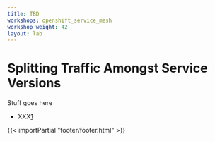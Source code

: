 ```yaml
---
title: TBD
workshops: openshift_service_mesh
workshop_weight: 42
layout: lab
---
```


# Splitting Traffic Amongst Service Versions
Stuff goes here


* XXX[1]

[1]: https://xxxx

{{< importPartial "footer/footer.html" >}}